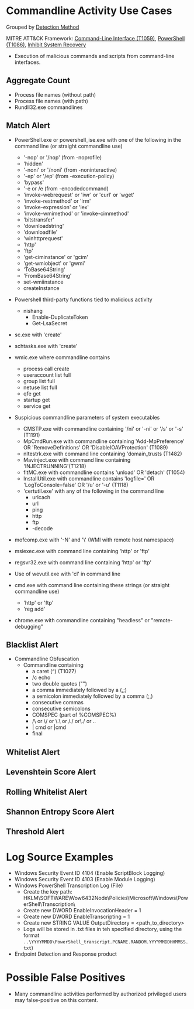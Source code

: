 # Commandline Activity Use Cases

Grouped by [Detection Method](/Detection-Methods.md)

MITRE ATT&CK Framework: [Command-Line Interface (T1059)](https://attack.mitre.org/techniques/T1059), [PowerShell (T1086)](https://attack.mitre.org/techniques/T1086), [Inhibit System Recovery](https://attack.mitre.org/versions/v12/techniques/T1490/)

- Execution of malicious commands and scripts from command-line interfaces.


## Aggregate Count
- Process file names (without path)
- Process file names (with path)
- Rundll32.exe commandlines


## Match Alert
- PowerShell.exe or powershell_ise.exe with one of the following in the command line (or straight commandline use)
  - '-nop' or '/nop' (from -noprofile)
  - 'hidden'
  - '-noni' or '/noni' (from -noninteractive)
  - '-ep' or '/ep' (from -execution-policy)
  - 'bypass'
  - '-e or /e (from -encodedcommand)
  - 'invoke-webrequest' or 'iwr' or 'curl' or 'wget'
  - 'invoke-restmethod' or 'irm'
  - 'invoke-expression' or 'iex'
  - 'invoke-wmimethod' or 'invoke-cimmethod'
  - 'bitstransfer'
  - 'downloadstring'
  - 'downloadfile'
  - 'winhttprequest'
  - 'http'
  - 'ftp'
  - 'get-ciminstance' or 'gcim'
  - 'get-wmiobject' or 'gwmi'
  - 'ToBase64String'
  - 'FromBase64String'
  - set-wmiinstance
  - createInstance

- Powershell third-party functions tied to malicious activity
  - nishang
    - Enable-DuplicateToken
    - Get-LsaSecret

- sc.exe with 'create'

- schtasks.exe with 'create'

- wmic.exe where commandline contains
  - process call create
  - useraccount list full
  - group list full
  - netuse list full
  - qfe get
  - startup get
  - service get

- Suspicious commandline parameters of system executables
  - CMSTP.exe with commandline containing '/ni' or '-ni' or '/s' or '-s' (T1191)
  - MpCmdRun.exe with commandline containing 'Add-MpPreference' OR 'RemoveDefinitions' OR 'DisableIOAVProtection' (T1089)
  - nltestrk.exe with command line containing 'domain_trusts (T1482)
  - Mavinject.exe with command line containing 'INJECTRUNNING'(T1218)
  - fltMC.exe with commandline contains 'unload' OR 'detach' (T1054)
  - InstallUtil.exe with commandline contains 'logfile=' OR 'LogToConsole=false' OR '/u' or '-u' (T1118)
  - 'certutil.exe' with any of the following in the command line
    - urlcach
    - url
    - ping
    - http
    - ftp
    - -decode

- mofcomp.exe with '-N' and '\\' (WMI with remote host namespace)

- msiexec.exe with command line containing 'http' or 'ftp'

- regsvr32.exe with command line containing 'http' or 'ftp'

- Use of wevutil.exe with 'cl' in command line

- cmd.exe with command line containing these strings (or straight commandline use)
  - 'http' or 'ftp'
  - 'reg add'

- chrome.exe with commandline containing "headless" or "remote-debugging"


## Blacklist Alert  
- Commandline Obfuscation
  - Commandline containing
    - a caret (^) (T1027)
    - /c echo
    - two double quotes ("")
    - a comma immediately followed by a  (,;)
    - a semicolon immediately followed by a comma (;,)
    - consecutive commas
    - consecutive semicolons
    - COMSPEC (part of %COMSPEC%)
    - /\\ or \\/ or \\.\\ or /./ or\\./ or ..
    - | cmd or |cmd
    - final


## Whitelist Alert


## Levenshtein Score Alert


## Rolling Whitelist Alert



## Shannon Entropy Score Alert


## Threshold Alert


# Log Source Examples
- Windows Security Event ID 4104 (Enable ScriptBlock Logging)
- Windows Security Event ID 4103 (Enable Module Logging)
- Windows PowerShell Transcription Log (File)
  - Create the key path: HKLM\SOFTWARE\Wow6432Node\Policies\Microsoft\Windows\PowerShell\Transcription\
  - Create new DWORD EnableInvocationHeader = 1
  - Create new DWORD EnableTranscripting = 1
  - Create new STRING VALUE OutputDirectory = <path_to_directory>
  - Logs will be stored in .txt files in teh specified directory, using the format `..\YYYYMMDD\PowerShell_transcript.PCNAME.RANDOM.YYYYMMDDHHMMSS.txt`)
- Endpoint Detection and Response product


# Possible False Positives
- Many commandline activities performed by authorized privileged users may false-positive on this content.
